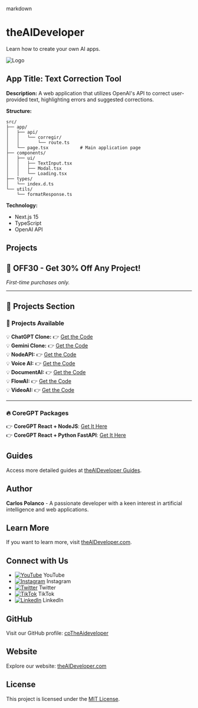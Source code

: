 markdown
# theAIDeveloper

Learn how to create your own AI apps.

![Logo](https://d3erng0hrrd7m4.cloudfront.net/logo.png)

## App Title: Text Correction Tool

**Description:** A web application that utilizes OpenAI's API to correct user-provided text, highlighting errors and suggested corrections.

**Structure:**
```plaintext
src/
├── app/
│   ├── api/
│   │   └── corregir/
│   │       └── route.ts
│   └── page.tsx            # Main application page
├── components/
│   ├── ui/
│   │   ├── TextInput.tsx
│   │   ├── Modal.tsx
│   │   └── Loading.tsx
├── types/
│   └── index.d.ts
└── utils/
    └── formatResponse.ts
```

**Technology:**
- Next.js 15
- TypeScript
- OpenAI API

## Projects

## 🎉 OFF30 - Get **30% Off** Any Project!  
*First-time purchases only.*

---

## 🚀 Projects Section  

### 🌟 Projects Available  

💡 **ChatGPT Clone:** 👉 [Get the Code](https://www.the-aideveloper.com/products/ez94_t)  
💡 **Gemini Clone:** 👉 [Get the Code](https://www.the-aideveloper.com/products/ABktLQ)  
💡 **NodeAPI:** 👉 [Get the Code](https://www.the-aideveloper.com/products/dMVTnM)  
💡 **Voice AI:** 👉 [Get the Code](https://www.the-aideveloper.com/products/G4rfGx)  
💡 **DocumentAI:** 👉 [Get the Code](https://www.the-aideveloper.com/products/7HVdbq)  
💡 **FlowAI:** 👉 [Get the Code](https://www.the-aideveloper.com/products/f6-3Am)  
💡 **VideoAI:** 👉 [Get the Code](https://www.the-aideveloper.com/products/9jiaLF)  

---

### 🔥 CoreGPT Packages  

👉 **CoreGPT React + NodeJS**: [Get It Here](https://checkout.the-aideveloper.com/b/14keVD7vgcDw4mc6pb)  
👉 **CoreGPT React + Python FastAPI**: [Get It Here](https://checkout.the-aideveloper.com/b/dR614N8zkdHA8CseVI)  


## Guides

Access more detailed guides at [theAIDeveloper Guides](https://www.the-aideveloper.com/guides).

## Author

**Carlos Polanco** - A passionate developer with a keen interest in artificial intelligence and web applications.

## Learn More

If you want to learn more, visit [theAIDeveloper.com](https://www.the-aideveloper.com).

## Connect with Us

- [![YouTube](https://img.icons8.com/color/48/000000/youtube-play.png)](https://www.youtube.com/@theaideveloper) YouTube
- [![Instagram](https://img.icons8.com/color/48/000000/instagram-new.png)](https://www.instagram.com/cptheaideveloper/) Instagram
- [![Twitter](https://img.icons8.com/color/48/000000/twitter-squared.png)](https://x.com/cpaideveloper) Twitter
- [![TikTok](https://img.icons8.com/color/48/000000/tiktok.png)](https://www.tiktok.com/@codingnutella) TikTok
- [![LinkedIn](https://img.icons8.com/color/48/000000/linkedin.png)](https://www.linkedin.com/company/theaidevelopercp/) LinkedIn

## GitHub

Visit our GitHub profile: [cpTheAideveloper](https://github.com/cpTheAideveloper)

## Website

Explore our website: [theAIDeveloper.com](https://www.the-aideveloper.com/)

## License

This project is licensed under the [MIT License](LICENSE).

